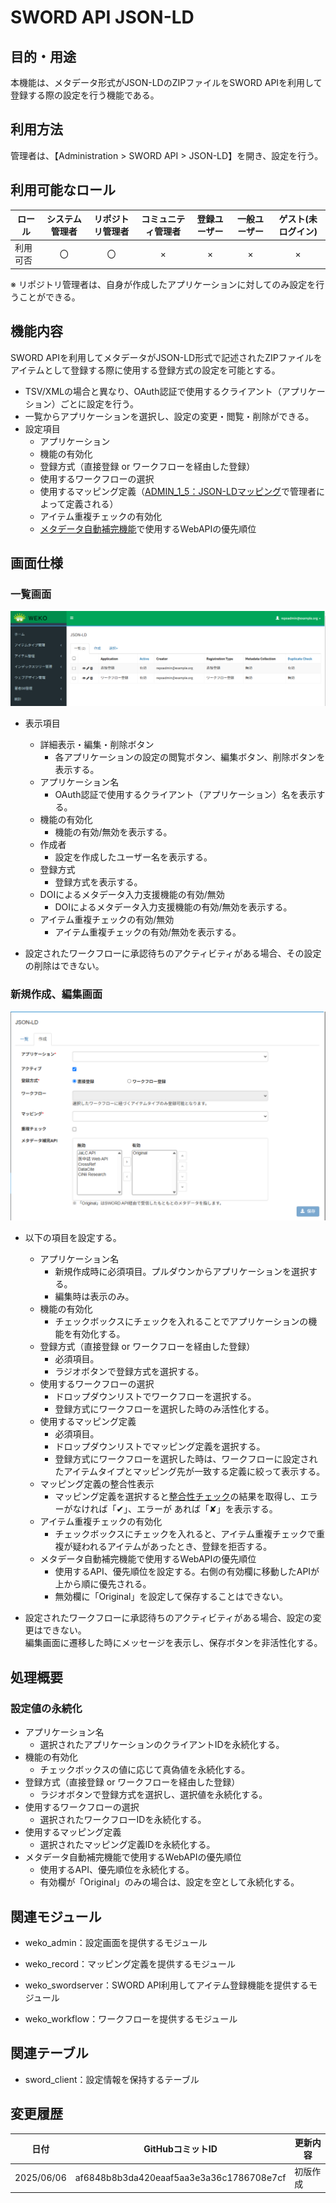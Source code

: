 # SWORD API JSON-LD

## 目的・用途

本機能は、メタデータ形式がJSON-LDのZIPファイルをSWORD APIを利用して登録する際の設定を行う機能である。

## 利用方法

管理者は、【Administration > SWORD API > JSON-LD】を開き、設定を行う。

## 利用可能なロール

|  ロール  | システム管理者 | リポジトリ管理者 | コミュニティ管理者 | 登録ユーザー | 一般ユーザー | ゲスト(未ログイン) |
| -------- | :------------: | :--------------: | :----------------: | :----------: | :----------: | :----------------: |
| 利用可否 |       〇       |        〇        |         ×         |      ×      |      ×      |        ×          |

※ リポジトリ管理者は、自身が作成したアプリケーションに対してのみ設定を行うことができる。

## 機能内容

SWORD APIを利用してメタデータがJSON-LD形式で記述されたZIPファイルをアイテムとして登録する際に使用する登録方式の設定を可能とする。

- TSV/XMLの場合と異なり、OAuth認証で使用するクライアント（アプリケーション）ごとに設定を行う。
- 一覧からアプリケーションを選択し、設定の変更・閲覧・削除ができる。
- 設定項目
  - アプリケーション
  - 機能の有効化
  - 登録方式（直接登録 or ワークフローを経由した登録）
  - 使用するワークフローの選択
  - 使用するマッピング定義（[ADMIN_1_5：JSON-LDマッピング](./ADMIN_1_5.md)で管理者によって定義される）
  - アイテム重複チェックの有効化
  - [メタデータ自動補完機能](../user/USER_4_6.md#3-web-apiによるdoiを使用したメタデータ補完機能)で使用するWebAPIの優先順位

## 画面仕様

### 一覧画面

![一覧画面](../media/media/image32.png)

- 表示項目
  - 詳細表示・編集・削除ボタン
      - 各アプリケーションの設定の閲覧ボタン、編集ボタン、削除ボタンを表示する。
  - アプリケーション名
      - OAuth認証で使用するクライアント（アプリケーション）名を表示する。
  - 機能の有効化
      - 機能の有効/無効を表示する。
  - 作成者
      - 設定を作成したユーザー名を表示する。
  - 登録方式
      - 登録方式を表示する。
  - DOIによるメタデータ入力支援機能の有効/無効
      - DOIによるメタデータ入力支援機能の有効/無効を表示する。
  - アイテム重複チェックの有効/無効
      - アイテム重複チェックの有効/無効を表示する。

- 設定されたワークフローに承認待ちのアクティビティがある場合、その設定の削除はできない。

### 新規作成、編集画面

![新規作成、編集画面](../media/media/image33.png)

- 以下の項目を設定する。
  - アプリケーション名
    - 新規作成時に必須項目。プルダウンからアプリケーションを選択する。
    - 編集時は表示のみ。
  - 機能の有効化
    - チェックボックスにチェックを入れることでアプリケーションの機能を有効化する。
  - 登録方式（直接登録 or ワークフローを経由した登録）
    - 必須項目。
    - ラジオボタンで登録方式を選択する。
  - 使用するワークフローの選択
    - ドロップダウンリストでワークフローを選択する。
    - 登録方式にワークフローを選択した時のみ活性化する。
  - 使用するマッピング定義
    - 必須項目。
    - ドロップダウンリストでマッピング定義を選択する。
    - 登録方式にワークフローを選択した時は、ワークフローに設定されたアイテムタイプとマッピング先が一致する定義に絞って表示する。
  - マッピング定義の整合性表示
    - マッピング定義を選択すると[整合性チェック](./ADMIN_1_5.md#整合性チェック機能)の結果を取得し、エラーがなければ「✔」、エラーが  あれば「✘」を表示する。
  - アイテム重複チェックの有効化
    - チェックボックスにチェックを入れると、アイテム重複チェックで重複が疑われるアイテムがあったとき、登録を拒否する。
  - メタデータ自動補完機能で使用するWebAPIの優先順位
    - 使用するAPI、優先順位を設定する。右側の有効欄に移動したAPIが上から順に優先される。
    - 無効欄に「Original」を設定して保存することはできない。

- 設定されたワークフローに承認待ちのアクティビティがある場合、設定の変更はできない。  
  編集画面に遷移した時にメッセージを表示し、保存ボタンを非活性化する。


## 処理概要

### 設定値の永続化

- アプリケーション名
  - 選択されたアプリケーションのクライアントIDを永続化する。
- 機能の有効化
  - チェックボックスの値に応じて真偽値を永続化する。
- 登録方式（直接登録 or ワークフローを経由した登録）
  - ラジオボタンで登録方式を選択し、選択値を永続化する。
- 使用するワークフローの選択
  - 選択されたワークフローIDを永続化する。
- 使用するマッピング定義
  - 選択されたマッピング定義IDを永続化する。
- メタデータ自動補完機能で使用するWebAPIの優先順位
  - 使用するAPI、優先順位を永続化する。
  - 有効欄が「Original」のみの場合は、設定を空として永続化する。

## 関連モジュール

  - weko_admin：設定画面を提供するモジュール

  - weko_record：マッピング定義を提供するモジュール

  - weko_swordserver：SWORD API利用してアイテム登録機能を提供するモジュール

  - weko_workflow：ワークフローを提供するモジュール

## 関連テーブル

  - sword_client：設定情報を保持するテーブル


## 変更履歴

| 日付       | GitHubコミットID                           | 更新内容                                        |
| ---------- | ------------------------------------------ | ----------------------------------------------- |
| 2025/06/06 | af6848b8b3da420eaaf5aa3e3a36c1786708e7cf   | 初版作成                                        |
